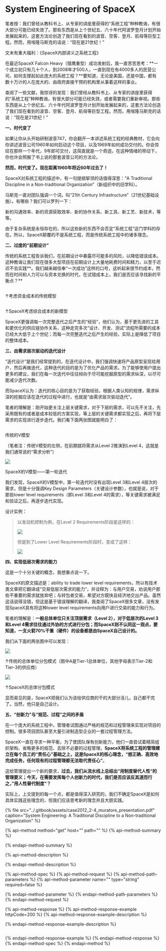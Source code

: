 # System Engineering of SpaceX

笔者按：我们曾经从教科书上、从专家的讲座里获得的“系统工程”种种教诲，有很大部分可能已经失效了。那些东西是从上个世纪五、六十年代阿波罗登月计划开始发展起来的，这套方法论创造了我们现在看到的波音、空客、登月、航母等巨型工程。然而，用埃隆马斯克的话说：“现在是21世纪！”

文末有重大福利：《SpaceX内部讲义之系统工程》

在最近SpaceX Falcon Heavy（猎鹰重型）成功发射后，我一直苦苦思考：**一个成立初只有几十个人，到2008年才500人，一直到现在有4000多人的民营公司，如何支撑起如此庞大的系统工程？**要知道，无论是美国，还是中国，都有数十万计的人在庞大的、由政府直接干预的机构里从事着这样的事业。

查阅了一些文献，我惊讶的发现：我们曾经从教科书上、从专家的讲座里获得的“系统工程”种种教诲，有很大部分可能已经失效，或者需要我们重新审视。那些东西是从上个世纪五、六十年代阿波罗登月计划开始发展起来的，这套方法论创造了我们现在看到的波音、空客、登月、航母等巨型工程。然而，用埃隆马斯克的话说：“现在是21世纪！”

**一、时代变了**

如果让你从头开始研制波音747，你会翻开一本讲述系统工程的经典教材，它会向你讲述波音公司1960年如何启动这个项目，以及1969年如何成功交付的。你会惊叹在那样一个年代，9年即可交付，这简直就是一个奇迹。在这种情绪的带动下，你也许会照搬了书上说的那套波音公司的方法论。

**然而，时代变了。现在距离1960年将近60年过去了！**

SpaceX对系统工程的描述中，有一句提纲挈领的话值得深思：“A Traditional Discipline in a Non-traditional Organization”（新组织中的旧学科）。

马斯克一直对团队强调一个词，叫“21th Century Infrastructure”（21世纪基础设施）。有哪些？我们可以罗列一下：

新的沟通效率、新的资源获取效率、新的协作关系、新工具、新工艺、新技术，等等。

由于复杂系统是永恒存在的，所以这些新的东西不会否定“系统工程”这门学科的存在。所以，SpaceX颠覆的不是系统工程，而是传统系统工程中的诸多理念。

**二、过度的“前期设计”**

传统的系统工程告诉我们，在前期设计中暴露尽可能多的风险，以降低错误成本。这种教诲让我们现在很多大型项目在前期设计上大量地耗费时间和精力，以至于迟迟不去实践**。我们越来越信奉“一次成功”这样的口号，这听起来很节约成本，然而在时间和人力可以与资本兑换的时代，在试错成本上，我们是否应该寻找新的平衡点？**

![](data:image/gif;base64,iVBORw0KGgoAAAANSUhEUgAAAAEAAAABCAYAAAAfFcSJAAAADUlEQVQImWNgYGBgAAAABQABh6FO1AAAAABJRU5ErkJggg==)

↑考虑资金成本的传统模型

![](data:image/gif;base64,iVBORw0KGgoAAAANSUhEUgAAAAEAAAABCAYAAAAfFcSJAAAADUlEQVQImWNgYGBgAAAABQABh6FO1AAAAABJRU5ErkJggg==)

↑SpaceX考虑综合成本的新模型

SpaceX更强调每一次完整迭代之后产生的“经验”，他们认为，基于更先进的工具和更优化的供应链协作关系，这种走完多次“设计、开发、测试”流程所需要的成本已经大大低于上个世纪；而每一次完整迭代之后产生的经验，实际上是降低了项目的整体成本。

**三、由需求层次驱动的迭代设计**

“迭代设计”是我们经常提到的，在迭代设计中，我们强调快速将产品原型呈现给用户，然后再做迭代，这种迭代的目的是为了优化产品的需求。为了能够使用户提出更多的建议，我们在每一次迭代中往往倾向于尽可能挖掘原型的需求纵深，以尽可能减少迭代次数。

而SpaceX认为：迭代的核心目的是为了获取经验，根据人类认知的规律，需求纵深的挖掘应该在迭代的过程中进行，也就是“由需求层次驱动迭代”。

笔者的理解是：刚开始更关注上层关键需求，对于下层的需求，可以先不关注，先采用既有的或者是成本较低的方案实现，等上层的关键需求都实现之后，再将下层需求的实现进行逐步迭代。我们看下面两张图就能明白了：

![](data:image/gif;base64,iVBORw0KGgoAAAANSUhEUgAAAAEAAAABCAYAAAAfFcSJAAAADUlEQVQImWNgYGBgAAAABQABh6FO1AAAAABJRU5ErkJggg==)

传统的V模型

（笔者注：传统V模型的左侧，在前期就将需求从Level 2推演到Level 4，这就是我们通常说的“需求分析”）

![](https://mmbiz.qpic.cn/mmbiz_png/At56A9SyicgKoeoCPfYZ3w9Ub1uyZF6ib41YCLiaW5hgWQ4Xs5aIQGUghiaXPIYzrWa8nhqho4tWGGZmUrnvYM8ibLw/640?wx_fmt=png&tp=webp&wxfrom=5&wx_lazy=1)

SpaceX的V模型——第一轮迭代

我们发现，SpaceX的V模型中，第一轮迭代时没有出现Level 3和Level 4层次的需求，但是十分强调Key Design Parameters（关键设计参数），也就是说，对于那些lower level requirements（即Level 3和Level 4的需求），等关键需求被满足和验证之后，再逐步迭代实现。

设计实例：

> 以发动机控制为例，在Level 2 Requirements阶段是这样的：
>
> ![](https://mmbiz.qpic.cn/mmbiz_png/At56A9SyicgKoeoCPfYZ3w9Ub1uyZF6ib4OuYS6tXwb2RVeh0zdJ2C747o4zialqhnS2KxWTPBCLGd6IibgdYFYFAw/640?wx_fmt=png&tp=webp&wxfrom=5&wx_lazy=1)
>
> 但是到了Lower Level Requirements阶段时，变成了这样：
>
> ![](https://mmbiz.qpic.cn/mmbiz_png/At56A9SyicgKoeoCPfYZ3w9Ub1uyZF6ib4WqtZZHO3X23j4WmUkJoCEIBtmsaNdoB8bJib5zNzV5HiafuBZic17zZug/640?wx_fmt=png&tp=webp&wxfrom=5&wx_lazy=1)

**四、实现低层次需求的能力**

这是一个十分关键的概念，我想重点说一下。

SpaceX的原文描述是：ability to trade lower level requirements，所以有技术类文章把它翻译成“交易低层次需求的能力”，并诠释为：与用户交易，劝说用户那些不重要的需求就放弃吧；与转包者交易，希望对方既快且经济地交出产品。虽然这话说得没错，但这是基于错误理解的翻译，我查阅了SpaceX很多文章，没有发现SpaceX具有将这种lower level requirements向用户进行交易的能力和行为。

笔者的理解是：**一般总体单位只关注顶层需求（Level 2），对于低层次的Level 3和Level 4需求往往通过外协的方式进行分包；而SpaceX则不认同这一观点，要知道，一支火箭70%干重（硬件）的设备都是由SpaceX自己设计的。**

我们从下面的两张图中可以发现：

![](https://mmbiz.qpic.cn/mmbiz_png/At56A9SyicgKicUjFlD0zQZlOw6tSQrqiasJKlqZvcrclW8QUfGOvbI5WrXsvNODSRXnwL3UAoYN9679EhFlfjb3g/640?wx_fmt=png&tp=webp&wxfrom=5&wx_lazy=1)

↑传统的总体单位分包模式（图中A是Tier-1总体单位，其他字母表示Tier-2和Tier-3的供应商）

![](https://mmbiz.qpic.cn/mmbiz_png/At56A9SyicgKicUjFlD0zQZlOw6tSQrqiasMH5AaLbePStU25LqlsnoNptpDo2DMK12iaFezpLjW1EbKwRWMOtgAkg/640?wx_fmt=png&tp=webp&wxfrom=5&wx_lazy=1)

↑SpaceX的总体分包模式

显而易见的是，SpaceX把我们认为该给供应商的干的大部分活儿，自己都干完了。当然，他只是自己设计。

**五、“创新力”与“规范、过程”之间的矛盾**

在一个庞大的系统工程中，管理者试图通过严格的规范和过程管理来实现对项目的控制。很多项目团队甚至大量引进制造型企业的一套过程管理方法。

SpaceX一直在寻求一种平衡，为了使团队保有创新能力，他们一直尝试着精简组织架构、省略更多的规范、去除不必要的过程管理，**SpaceX将系统工程的管理建立在每个员工的“责任心”基础之上，这是SpaceX的核心理念，“想正确、高效地完成任务，任何现有的过程管理都无法取代责任心”**。

这给管理提出一个新的要求，**过去，我们从流水线上总结出“用制度替代人性“的管理要义；今天，在需要发挥每个人创新力的时代，我们是否应该反其道而行之，”用人性替代制度“？**

实际上，上文提到的每一个点，都是值得深入研究的，我们不确定SpaceX是如何具体实践这些理念的，但我们应该思考新的理念并且大胆实践。

{% file src="../.gitbook/assets/case2012\_2-4\_muratore\_presentation.pdf" caption="System Engineering: A Traditional Discipline to a Non-traditional Organization" %}

{% api-method method="get" host="" path="" %}
{% api-method-summary %}

{% endapi-method-summary %}

{% api-method-description %}

{% endapi-method-description %}

{% api-method-spec %}
{% api-method-request %}
{% api-method-path-parameters %}
{% api-method-parameter name="" type="string" required=false %}

{% endapi-method-parameter %}
{% endapi-method-path-parameters %}
{% endapi-method-request %}

{% api-method-response %}
{% api-method-response-example httpCode=200 %}
{% api-method-response-example-description %}

{% endapi-method-response-example-description %}

```text

```
{% endapi-method-response-example %}
{% endapi-method-response %}
{% endapi-method-spec %}
{% endapi-method %}

